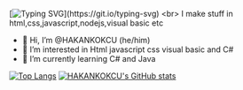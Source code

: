 [![Typing SVG](https://readme-typing-svg.demolab.com?font=Fira+Code&weight=300&duration=2000&pause=5000&color=FF9E16&repeat=false&width=216&height=32&lines=Hello!+I+am+Hakan.)](https://git.io/typing-svg) <br>
I make stuff in html,css,javascript,nodejs,visual basic etc

- 👋 Hi, I’m @HAKANKOKCU (he/him)
- 👀 I’m interested in Html javascript css visual basic and C#
- 🌱 I’m currently learning C# and Java
<!--- 💞️ I’m looking to collaborate on ...
- 📫 How to reach me :-->

[![Top Langs](https://github-readme-stats.vercel.app/api/top-langs/?username=hakankokcu&langs_count=10&layout=compact)](https://github.com/anuraghazra/github-readme-stats)
[![HAKANKOKCU's GitHub stats](https://github-readme-stats.vercel.app/api?username=hakankokcu&show_icons=true)](https://github.com/anuraghazra/github-readme-stats)

<!---
HAKANKOKCU/HAKANKOKCU is a ✨ special ✨ repository because its `README.md` (this file) appears on your GitHub profile.
You can click the Preview link to take a look at your changes.
--->
